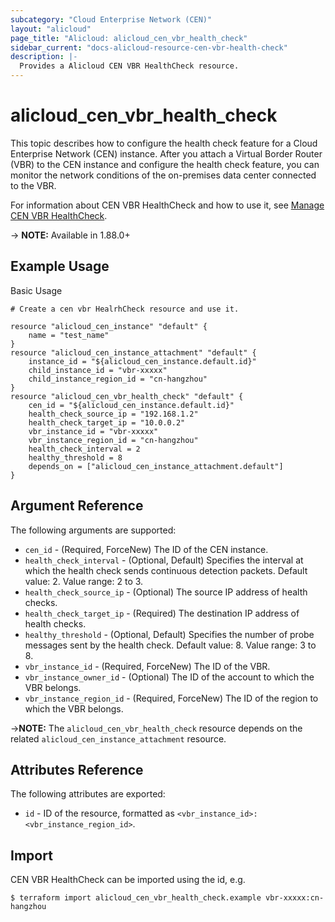 ```yaml
---
subcategory: "Cloud Enterprise Network (CEN)"
layout: "alicloud"
page_title: "Alicloud: alicloud_cen_vbr_health_check"
sidebar_current: "docs-alicloud-resource-cen-vbr-health-check"
description: |-
  Provides a Alicloud CEN VBR HealthCheck resource.
---
```


# alicloud\_cen\_vbr\_health\_check

This topic describes how to configure the health check feature for a Cloud Enterprise Network (CEN) instance. 
After you attach a Virtual Border Router (VBR) to the CEN instance and configure the health check feature, you can monitor the network conditions of the on-premises data center connected to the VBR.

For information about CEN VBR HealthCheck and how to use it, see [Manage CEN VBR HealthCheck](https://www.alibabacloud.com/help/en/doc-detail/71141.htm).

-> **NOTE:** Available in 1.88.0+

## Example Usage

Basic Usage

```
# Create a cen vbr HealrhCheck resource and use it.

resource "alicloud_cen_instance" "default" {
	name = "test_name"
}
resource "alicloud_cen_instance_attachment" "default" {
	instance_id = "${alicloud_cen_instance.default.id}"
	child_instance_id = "vbr-xxxxx"
	child_instance_region_id = "cn-hangzhou"
}
resource "alicloud_cen_vbr_health_check" "default" {
	cen_id = "${alicloud_cen_instance.default.id}"
	health_check_source_ip = "192.168.1.2"
	health_check_target_ip = "10.0.0.2"
	vbr_instance_id = "vbr-xxxxx"
	vbr_instance_region_id = "cn-hangzhou"
	health_check_interval = 2
	healthy_threshold = 8
  	depends_on = ["alicloud_cen_instance_attachment.default"]
}

```
## Argument Reference

The following arguments are supported:

* `cen_id` - (Required, ForceNew) The ID of the CEN instance.
* `health_check_interval` - (Optional, Default) Specifies the interval at which the health check sends continuous detection packets. Default value: 2. Value range: 2 to 3.
* `health_check_source_ip` - (Optional) The source IP address of health checks.
* `health_check_target_ip` - (Required) The destination IP address of health checks.
* `healthy_threshold` - (Optional, Default) Specifies the number of probe messages sent by the health check. Default value: 8. Value range: 3 to 8.
* `vbr_instance_id` - (Required, ForceNew) The ID of the VBR.
* `vbr_instance_owner_id` - (Optional) The ID of the account to which the VBR belongs.
* `vbr_instance_region_id` - (Required, ForceNew) The ID of the region to which the VBR belongs.

->**NOTE:** The `alicloud_cen_vbr_health_check` resource depends on the related `alicloud_cen_instance_attachment` resource.

## Attributes Reference

The following attributes are exported:

* `id` - ID of the resource, formatted as `<vbr_instance_id>:<vbr_instance_region_id>`.

## Import

CEN VBR HealthCheck can be imported using the id, e.g.

```
$ terraform import alicloud_cen_vbr_health_check.example vbr-xxxxx:cn-hangzhou
```